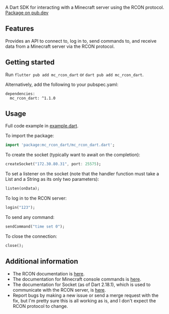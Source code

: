 A Dart SDK for interacting with a Minecraft server using the RCON protocol.
[Package on pub.dev](https://pub.dev/packages/mc_rcon_dart)

## Features

Provides an API to connect to, log in to, send commands to, and receive data from a Minecraft server via the RCON protocol.

## Getting started

Run `flutter pub add mc_rcon_dart` or `dart pub add mc_rcon_dart`.

Alternatively, add the following to your pubspec.yaml:
```
dependencies:
  mc_rcon_dart: ^1.1.0
```

## Usage
Full code example in [example.dart](example/example.dart).

To import the package:
```dart
import 'package:mc_rcon_dart/mc_rcon_dart.dart';
```

To create the socket (typically want to await on the completion):
```dart
createSocket("172.30.80.31", port: 25575);
```

To set a listener on the socket (note that the handler function must take a List<int> and a String as its only two parameters):
```dart
listen(onData);
```

To log in to the RCON server:
```dart
login("123");
```

To send any command:
```dart
sendCommand("time set 0");
```

To close the connection:
```dart
close();
```

## Additional information

* The RCON documentation is [here](https://wiki.vg/RCON).
* The documentation for Minecraft console commands is [here](https://minecraft.fandom.com/wiki/Commands).
* The documentation for Socket (as of Dart 2.18.1), which is used to communicate with the RCON server, is [here](https://api.dart.dev/stable/2.18.1/dart-io/Socket-class.html).
* Report bugs by making a new issue or send a merge request with the fix, but I'm pretty sure this is all working as is, and I don't expect the RCON protocol to change.